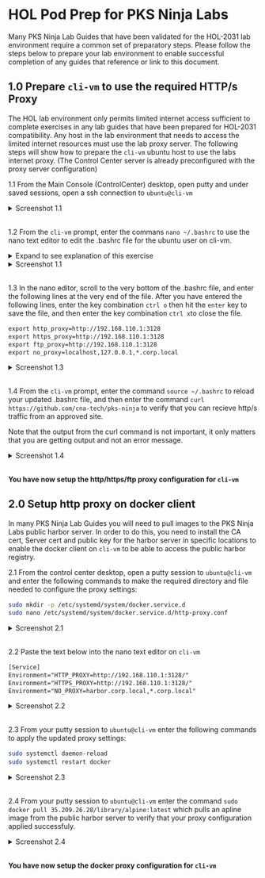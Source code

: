# HOL Pod Prep for PKS Ninja Labs

Many PKS Ninja Lab Guides that have been validated for the HOL-2031 lab environment require a common set of preparatory steps. Please follow the steps below to prepare your lab environment to enable successful completion of any guides that reference or link to this document. 

## 1.0 Prepare `cli-vm` to use the required HTTP/s Proxy

The HOL lab environment only permits limited internet access sufficient to complete exercises in any lab guides that have been prepared for HOL-2031 compatibility. Any host in the lab environment that needs to access the limited internet resources must use the lab proxy server. The following steps will show how to prepare the `cli-vm` ubuntu host to use the labs internet proxy. (The Control Center server is already preconfigured with the proxy server configuration)

1.1 From the Main Console (ControlCenter) desktop, open putty and under saved sessions, open a ssh connection to `ubuntu@cli-vm`

<details><summary>Screenshot 1.1</summary>
<img src="Images/2019-08-24-00-52-43.png">
</details>
<br/>

1.2 From the `cli-vm` prompt, enter the commans `nano ~/.bashrc` to use the nano text editor to edit the .bashrc file for the ubuntu user on cli-vm. 

<details><summary>Expand to see explanation of this exercise</summary>
The .bashrc file is a special file that loads commands and environmental variables into the bash shell each time you open a new shell session (including ssh sessions) for the specified user with `cli-vm`. 

While it is possible to export the required environmental variables directly from the `cli-vm` prompt, exporting directly from the bash prompt only loads the environmental variables in the currently running session, so if you were to close your ssh session to `cli-vm`, or if the ssh session were to timeout, the environmental variables would no longer be populated the next time you connected to `cli-vm`. 

By placing the required environmental variables in the .bashrc file, it will ensure that the proxy configuration is still present each time you connect to `cli-vm` during your active session with a HOL-2031 pod. If at any point you end your HOL-2031 session or your lease times out and you need to re-enroll to launch a new HOL-2031 session, you will need to repeat these steps. (If your HOL-2031 session has a temporary timeout and allows you to "Resume your lab", you do not need to repeat these steps)
</details>

<details><summary>Screenshot 1.1</summary>
<img src="Images/2019-08-24-02-20-31.png">
</details>
<br/>

1.3 In the nano editor, scroll to the very bottom of the .bashrc file, and enter the following lines at the very end of the file. After you have entered the following lines, enter the key combination `ctrl o` then hit the `enter` key to save the file, and then enter the key combination `ctrl x`to close the file.

```text
export http_proxy=http://192.168.110.1:3128
export https_proxy=http://192.168.110.1:3128
export ftp_proxy=http://192.168.110.1:3128
export no_proxy=localhost,127.0.0.1,*.corp.local
```

<details><summary>Screenshot 1.3</summary>
<img src="Images/2019-08-25-00-12-52.png">
</details>
<br/>

1.4 From the `cli-vm` prompt, enter the command `source ~/.bashrc` to reload your updated .bashrc file, and then enter the command `curl https://github.com/cna-tech/pks-ninja` to verify that you can recieve http/s traffic from an approved site. 

Note that the output from the curl command is not important, it only matters that you are getting output and not an error message.

<details><summary>Screenshot 1.4</summary>
<img src="Images/2019-08-25-00-14-40.png">
</details>
<br/>

**You have now setup the http/https/ftp proxy configuration for `cli-vm`**

## 2.0 Setup http proxy on docker client

In many PKS Ninja Lab Guides you will need to pull images to the PKS Ninja Labs public harbor server. In order to do this, you need to install the CA cert, Server cert and public key for the harbor server in specific locations to enable the docker client on `cli-vm` to be able to access the public harbor registry.

2.1 From the control center desktop, open a putty session to `ubuntu@cli-vm` and enter the following commands to make the required directory and file needed to configure the proxy settings:

```bash
sudo mkdir -p /etc/systemd/system/docker.service.d
sudo nano /etc/systemd/system/docker.service.d/http-proxy.conf
```

<details><summary>Screenshot 2.1</summary>
<img src="Images/2019-08-25-01-21-34.png">
</details>
<br/>

2.2  Paste the text below into the nano text editor on `cli-vm`

```text
[Service]
Environment="HTTP_PROXY=http://192.168.110.1:3128/"
Environment="HTTPS_PROXY=http://192.168.110.1:3128/"
Environment="NO_PROXY=harbor.corp.local,*.corp.local"
```

<details><summary>Screenshot 2.2</summary>
<img src="Images/2019-08-25-02-38-40.png">
</details>
<br/>

2.3 From your putty session to `ubuntu@cli-vm` enter the following commands to apply the updated proxy settings:

```bash
sudo systemctl daemon-reload
sudo systemctl restart docker
```

<details><summary>Screenshot 2.3</summary>
<img src="Images/2019-08-25-01-28-43.png">
</details>
<br/>

2.4 From your putty session to `ubuntu@cli-vm` enter the command `sudo docker pull 35.209.26.28/library/alpine:latest`  which pulls an apline image from the public harbor server to verify that your proxy configuration applied successfuly.

<details><summary>Screenshot 2.4</summary>
<img src="Images/2019-08-25-01-31-38.png">
</details>
<br/>

**You have now setup the docker proxy configuration for `cli-vm`**
